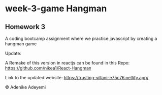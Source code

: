 # week-3-game Hangman
## Homework 3
A coding bootcamp assignment where we practice javascript by creating a hangman game

Update:

A Remake of this version in reactjs can be found in this Repo: https://github.com/nikea1/React-Hangman

Link to the updated website: https://trusting-villani-e75c76.netlify.app/

&copy; Adenike Adeyemi
